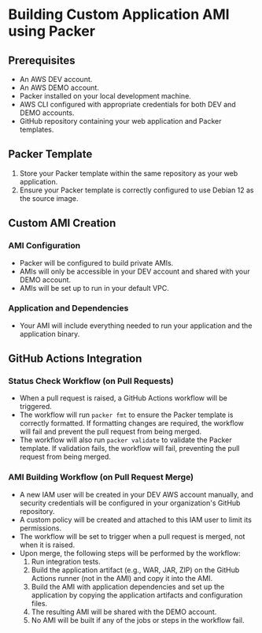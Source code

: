 # Building Custom Application AMI using Packer

## Prerequisites

- An AWS DEV account.
- An AWS DEMO account.
- Packer installed on your local development machine.
- AWS CLI configured with appropriate credentials for both DEV and DEMO accounts.
- GitHub repository containing your web application and Packer templates.
  
## Packer Template 

1. Store your Packer template within the same repository as your web application.
2. Ensure your Packer template is correctly configured to use Debian 12 as the source image.

## Custom AMI Creation

### AMI Configuration

- Packer will be configured to build private AMIs.
- AMIs will only be accessible in your DEV account and shared with your DEMO account.
- AMIs will be set up to run in your default VPC.

### Application and Dependencies

- Your AMI will include everything needed to run your application and the application binary.

## GitHub Actions Integration

### Status Check Workflow (on Pull Requests)

- When a pull request is raised, a GitHub Actions workflow will be triggered.
- The workflow will run `packer fmt` to ensure the Packer template is correctly formatted. If formatting changes are required, the workflow will fail and prevent the pull request from being merged.
- The workflow will also run `packer validate` to validate the Packer template. If validation fails, the workflow will fail, preventing the pull request from being merged.

### AMI Building Workflow (on Pull Request Merge)

- A new IAM user will be created in your DEV AWS account manually, and security credentials will be configured in your organization's GitHub repository.
- A custom policy will be created and attached to this IAM user to limit its permissions.
- The workflow will be set to trigger when a pull request is merged, not when it is raised.
- Upon merge, the following steps will be performed by the workflow:
  1. Run integration tests.
  2. Build the application artifact (e.g., WAR, JAR, ZIP) on the GitHub Actions runner (not in the AMI) and copy it into the AMI.
  3. Build the AMI with application dependencies and set up the application by copying the application artifacts and configuration files.
  4. The resulting AMI will be shared with the DEMO account.
  5. No AMI will be built if any of the jobs or steps in the workflow fail.
